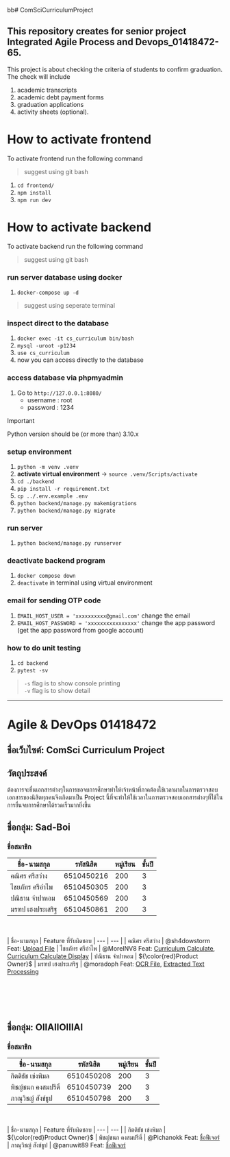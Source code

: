 bb# ComSciCurriculumProject

## This repository creates for senior project Integrated Agile Process and Devops_01418472-65.

This project is about checking the criteria of students to confirm graduation. The check will include 
1. academic transcripts
2. academic debt payment forms 
3. graduation applications
4. activity sheets (optional).

# How to activate frontend
To activate frontend run the following command
> suggest using git bash
1. `cd frontend/`
2. `npm install`
3. `npm run dev`

# How to activate backend

To activate backend run the following command 
> suggest using git bash

### run server database using docker
1. `docker-compose up -d`
> suggest using seperate terminal

### inspect direct to the database
1. `docker exec -it cs_curriculum bin/bash`
2. `mysql -uroot -p1234`
3. `use cs_curriculum`
4. now you can access directly to the database

### access database via phpmyadmin
1. Go to `http://127.0.0.1:8080/`
    - username : root
    - password : 1234

> [!IMPORTANT]
> Python version should be (or more than) 3.10.x

### setup environment
1. `python -m venv .venv`
2. __activate virtual environment__ -> `source .venv/Scripts/activate`
3. `cd ./backend`
4. `pip install -r requirement.txt`
5. `cp ../.env.example .env`
6. `python backend/manage.py makemigrations`
7. `python backend/manage.py migrate`

### run server
1. `python backend/manage.py runserver`

### deactivate backend program
1. `docker compose down`
2. `deactivate` in terminal using virtual environment

### email for sending OTP code
1. `EMAIL_HOST_USER = 'xxxxxxxxxx@gmail.com'` change the email
2. `EMAIL_HOST_PASSWORD = 'xxxxxxxxxxxxxxxx'` change the app password (get the app password from google account)

### how to do unit testing
1. `cd backend`
2. `pytest -sv`

> `-s` flag is to show console printing </br>
> `-v` flag is to show detail

---

# Agile & DevOps 01418472

## ชื่อเว็บไซต์: ComSci Curriculum Project 
## วัตถุประสงค์
ต้องการจะยื่นเอกสารต่างๆในการขอจบการศึกษาทำให้เจ้าหน้าที่ภาคต้องใช้เวลามากในการตรวจสอบเอกสารของนิสิตทุกคนจึงเกิดมาเป็น Project นี้ที่จะทำให้ใช้เวลาในการตรวจสอบเอกสารต่างๆที่ใช้ในการยื่นจบการศึกษาได้รวดเร็วมากยิ่งขึ้น
## ชื่อกลุ่ม: Sad-Boi
### ชื่อสมาชิก

| ชื่อ-นามสกุล | รหัสนิสิต | หมู่เรียน | ชั้นปี
| --- | --- | --- | --- |
| คณิศร ศรีสว่าง | 6510450216 | 200 | 3 | 
| ไชยภัทร ศรีอำไพ | 6510450305 | 200 | 3 |
| ปณิธาน จำปาหอม | 6510450569 | 200 | 3 |
| มรฑป เฮงประเสริฐ | 6510450861 | 200 | 3 |

<br></br>
| ชื่อ-นามสกุล | Feature ที่รับผิดชอบ 
| --- | --- |
| คณิศร ศรีสว่าง | @sh4dowstorm Feat: [Upload File](https://github.com/Bi-Ma-GOoOD/ComSciCurriculumProject/tree/feature/upload-file-devops)
| ไชยภัทร ศรีอำไพ | @MoreINV8 Feat: [Curriculum Calculate](https://github.com/Bi-Ma-GOoOD/ComSciCurriculumProject/tree/feature/calculate_credit-devops), [Curriculum Calculate Display](https://github.com/Bi-Ma-GOoOD/ComSciCurriculumProject/tree/feature/curriculum_progress-devops)
| ปณิธาน จำปาหอม | ${\color{red}Product Owner}$
| มรฑป เฮงประเสริฐ | @moradoph Feat: [OCR File](https://github.com/Bi-Ma-GOoOD/ComSciCurriculumProject/tree/feature/ocr-devops), [Extracted Text Processing](https://github.com/Bi-Ma-GOoOD/ComSciCurriculumProject/tree/feature/extracted-text-processing-devops)



<br></br>
---

## ชื่อกลุ่ม: OIIAIIOIIIAI
### ชื่อสมาชิก

| ชื่อ-นามสกุล | รหัสนิสิต | หมู่เรียน | ชั้นปี
| --- | --- | --- | --- |
| กิตติธัช เข่งพิมล | 6510450208 | 200 | 3 | 
| พิชญ์ชนก คงสมปรีดิ์ | 6510450739 | 200 | 3 |
| ภาณุวิชญ์ สังข์ธูป | 6510450798 | 200 | 3 |

<br></br>
| ชื่อ-นามสกุล | Feature ที่รับผิดชอบ 
| --- | --- |
| กิตติธัช เข่งพิมล | ${\color{red}Product Owner}$
| พิชญ์ชนก คงสมปรีดิ์ | @Pichanokk Feat: [ชื่อฟีเจอร์](url-link)
| ภาณุวิชญ์ สังข์ธูป | @panuwit89 Feat: [ชื่อฟีเจอร์](url-link)
